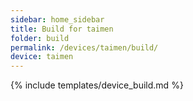 ```yaml
---
sidebar: home_sidebar
title: Build for taimen
folder: build
permalink: /devices/taimen/build/
device: taimen
---
```

{% include templates/device_build.md %}
